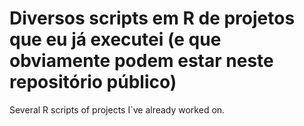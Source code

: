 # Diversos scripts em R de projetos que eu já executei (e que obviamente podem estar neste repositório público)

Several R scripts of projects I`ve already worked on.
